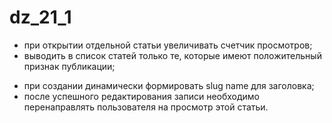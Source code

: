 # dz_21_1

+ при открытии отдельной статьи увеличивать счетчик просмотров;
+ выводить в список статей только те, которые имеют положительный признак публикации;
* при создании динамически формировать slug name для заголовка;
* после успешного редактирования записи необходимо перенаправлять пользователя на просмотр этой статьи.